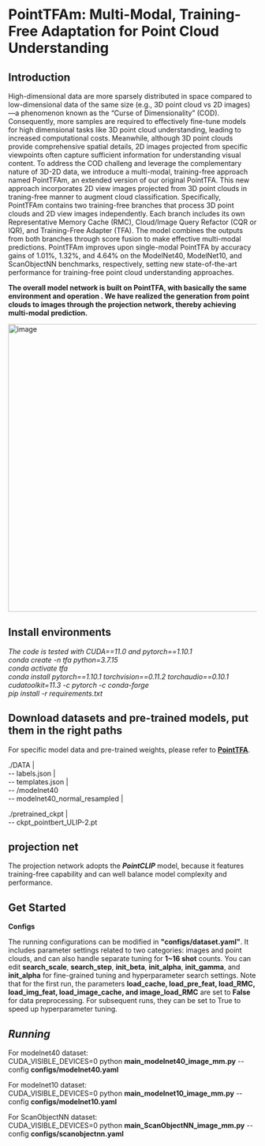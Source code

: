 **PointTFAm: Multi-Modal, Training-Free Adaptation for Point Cloud Understanding**
====================================================================================
**Introduction**
-------------------------------------------------------------------------------------
High-dimensional data are more sparsely distributed in space compared to low-dimensional data of the same size
(e.g., 3D point cloud vs 2D images) —a phenomenon known as the “Curse of Dimensionality” (COD). Consequently, more
samples are required to effectively fine-tune models for high dimensional tasks like 3D point cloud understanding, leading
to increased computational costs. Meanwhile, although 3D point clouds provide comprehensive spatial details, 2D images projected from specific viewpoints often capture sufficient information for understanding visual content. To address the COD challeng and leverage the complementary nature of 3D-2D data, we introduce a multi-modal, training-free approach named PointTFAm, an extended version of our original PointTFA. This new approach incorporates 2D view images projected from 3D point clouds in traning-free manner to augment cloud classification. Specifically, PointTFAm contains two training-free branches that process 3D point clouds and 2D view images independently. Each branch includes its own Representative Memory Cache (RMC), Cloud/Image Query Refactor (CQR or IQR), and Training-Free Adapter (TFA). The model combines the outputs from both branches through score fusion to make effective multi-modal predictions. PointTFAm improves upon single-modal PointTFA by accuracy gains of 1.01%, 1.32%, and 4.64% on the ModelNet40, ModelNet10, and ScanObjectNN benchmarks, respectively, setting new state-of-the-art performance for training-free point cloud understanding approaches.

**The overall model network is built on PointTFA, with basically the same environment and operation . We have realized the generation from point clouds to images through the projection network, thereby achieving multi-modal prediction.**

<img width="843" height="583" alt="image" src="https://github.com/user-attachments/assets/a0037e33-5a68-40c8-8435-842ba6b6b9bd" />

**Install environments**
---------------------------------------------
_The code is tested with CUDA==11.0 and pytorch==1.10.1_<br>
_conda create -n tfa python=3.7.15_<br>
_conda activate tfa_<br>
_conda install pytorch==1.10.1 torchvision==0.11.2 torchaudio==0.10.1 cudatoolkit=11.3 -c pytorch -c conda-forge_<br>
_pip install -r requirements.txt_<br>


Download datasets and pre-trained models, put them in the right paths
--------------------------------------------------------------------------
For specific model data and pre-trained weights, please refer to **[PointTFA](https://github.com/user-attachments/assets/a0037e33-5a68-40c8-8435-842ba6b6b9bd)**.

./DATA |<br>
-- labels.json |<br>
-- templates.json |<br>
-- /modelnet40<br>
  -- modelnet40_normal_resampled |<br>

./pretrained_ckpt |<br>
-- ckpt_pointbert_ULIP-2.pt<br>

 **projection net**<br>
 --------------------------
The projection network adopts the **_PointCLIP_** model, because it features training-free capability and can well balance model complexity and performance.

Get Started
--------------------------------------------------------
**Configs**

The running configurations can be modified in **"configs/dataset.yaml"**. It includes parameter settings related to two categories: images and point clouds, and can also handle separate tuning for **1~16 shot** counts. You can edit **search_scale**, **search_step**, **init_beta**, **init_alpha**, **init_gamma**, and **init_alpha** for fine-grained tuning and hyperparameter search settings. Note that for the first run, the parameters **load_cache, load_pre_feat, load_RMC, load_img_feat, load_image_cache, and image_load_RMC** are set to **False** for data preprocessing. For subsequent runs, they can be set to True to speed up hyperparameter tuning.

*Running*
-------------------------------------------------
For modelnet40 dataset:<br>
CUDA_VISIBLE_DEVICES=0 python **main_modelnet40_image_mm.py** --config **configs/modelnet40.yaml**

For modelnet10 dataset:<br>
CUDA_VISIBLE_DEVICES=0 python **main_modelnet10_image_mm.py** --config  **configs/modelnet10.yaml**

For ScanObjectNN dataset:<br>
CUDA_VISIBLE_DEVICES=0 python **main_ScanObjectNN_image_mm.py** --config **configs/scanobjectnn.yaml**
